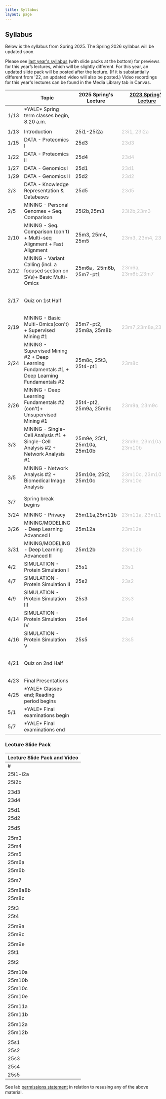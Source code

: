 ```yaml
---
title: Syllabus
layout: page
---
```



## Syllabus

Below is the syllabus from Spring 2025. The Spring 2026 syllabus will be updated soon.


Please see [last year's syllabus](http://cbb752b23.gersteinlab.org/syllabus) (with slide packs at the bottom) for previews for this year’s lectures, which will be slightly different. For this year, an updated slide pack will be posted after the lecture. (If it is substantially different from '22, an updated video will also be posted.) Video recordings for this year's lectures can be found in the Media Library tab in Canvas.

|      | Topic                                                                                                 | 2025 Spring's Lecture | [2023 Spring's Lecture](https://cbb752b23.gersteinlab.org/syllabus)      | Comment                                                                                                                 | Lecture Summary |
| ---- | ----------------------------------------------------------------------------------------------------- | --------------------- | ------------------------------------------------------------------------ | ----------------------------------------------------------------------------------------------------------------------- | --------------- |
| 1/13 | \*YALE\* Spring term classes begin, 8.20 a.m.                                                         |                       |                                                                          |                                                                                                                         |                 |
|      |                                                                                                       |                       |                                                                          |                                                                                                                         |                 |
| 1/13 | Introduction                                                                                          | 25i1-25i2a            | <span style="color:silver">23i1, 23i2a</span>                            |                                                                                                                         |                 |
| 1/15 | DATA - Proteomics I                                                                                   | 25d3                  | <span style="color:silver">23d3</span>                                   | [Suggested Reading](https://files.gersteinlab.org/public-docs/2025/01.23/Proteomics-suggested-reading&study-guide.docx) |  [25d3](http://files2.gersteinlab.org/public-docs/2025/02.11/25d3.pdf)               |
| 1/22 | DATA - Proteomics II                                                                                  | 25d4                  | <span style="color:silver">23d4</span>                                   | [Suggested Reading](https://files.gersteinlab.org/public-docs/2025/01.23/Proteomics-suggested-reading&study-guide.docx) |   [25d4](http://files2.gersteinlab.org/public-docs/2025/02.11/25d4.pdf)              |	
| 1/27 | DATA - Genomics I                                                                                     | 25d1                  | <span style="color:silver">23d1</span>                                   |                                                                                                                         | [25d1](http://files2.gersteinlab.org/public-docs/2025/02.10/CBB752_25d1.pdf)                |
| 1/29 | DATA - Genomics II                                                                                    | 25d2                  | <span style="color:silver">23d2</span>                                   |                                                                                                                         | [25d2](http://files2.gersteinlab.org/public-docs/2025/02.10/CBB752_25d2.pdf)                |
| 2/3  | DATA - Knowledge Representation & Databases                                                           | 25d5                  | <span style="color:silver">23d5</span>                                   |                                                                                                                         |  [25d5](http://files2.gersteinlab.org/public-docs/2025/02.10/CBB752_25d5.pdf)               |
| 2/5  | MINING - Personal Genomes + Seq. Comparison                                                           | 25i2b,25m3            | <span style="color:silver"> 23i2b,23m3</span>                            |                                                                                                                          |    [25i2b](http://files2.gersteinlab.org/public-docs/2025/02.13/25i2b.pdf), [25m3-part1](http://files2.gersteinlab.org/public-docs/2025/02.13/25m3-part1.pdf)             |
| 2/10 | MINING - Seq. Comparison (con't) + Multi-seq Alignment + Fast Alignment                               | 25m3, 25m4, 25m5            | <span style="color:silver">23m3, 23m4, 23m5 </span>                      |                                                                                                                        |  [25m3-part2](https://files.gersteinlab.org/public-docs/2025/03.31/25m3-part2.pdf),[25m4](https://files.gersteinlab.org/public-docs/2025/03.31/25m4.pdf),[25m5](https://files.gersteinlab.org/public-docs/2025/03.31/25m5.pdf)            |
| 2/12 | MINING - Variant Calling (incl. a focused section on SVs)+ Basic Multi-Omics | 25m6a，25m6b, 25m7-pt1                      | <span style="color:silver">23m6a, 23m6b,23m7</span>                |                                                                                                                         |             [25m6a](https://files.gersteinlab.org/public-docs/2025/04.18/25m6a.pdf),[25m6b](https://files.gersteinlab.org/public-docs/2025/04.18/25m6b.pdf),[25m7-part1](https://files.gersteinlab.org/public-docs/2025/04.18/25m7-part1.pdf)    |
| 2/17 | Quiz on 1st Half                                                                                      |                               |                                                                                                                                            |   [quiz1 study guide](https://files.gersteinlab.org/public-docs/2025/02.12/quiz1_study_guide.pdf), [quiz1 key](https://files.gersteinlab.org/public-docs/2025/04.14/2025-quiz1-Keys.pdf)                                           |                 |
| 2/19 | MINING - Basic Multi-Omics(con't) + Supervised Mining #1 | 25m7-pt2, 25m8a, 25m8b                      | <span style="color:silver">23m7,23m8a,23m8b</span>                            |                                                                                                                         |        [25m7-part2](https://files.gersteinlab.org/public-docs/2025/04.18/25m7-part2.pdf), [25m8a+b](https://files.gersteinlab.org/public-docs/2025/04.18/25m8a+b.pdf)         |
| 2/24 | MINING - Supervised Mining #2 + Deep Learning Fundamentals #1 + Deep Learning Fundamentals #2 					| 25m8c, 25t3, 25t4-pt1                     | <span style="color:silver">23m8c</span>                            |                                                                                                                         |  [25m8c](https://files.gersteinlab.org/public-docs/2025/04.02/25m8c.pdf), [25t3](https://files.gersteinlab.org/public-docs/2025/04.02/25t3.pdf)               |
| 2/26 | MINING - Deep Learning Fundamentals #2 (con't)+ Unsupervised Mining #1		| 25t4-pt2, 25m9a, 25m9c                     | <span style="color:silver">23m9a, 23m9c</span>                           |                                                                                                                         | [25t4-pt2](https://files.gersteinlab.org/public-docs/2025/04.02/25t4-part2.pdf), [25m9a](https://files.gersteinlab.org/public-docs/2025/04.02/25m9a.pdf), [25m9c](https://files.gersteinlab.org/public-docs/2025/04.02/25m9c.pdf)               |
| 3/3  | MINING - Single-Cell Analysis #1 + Single-Cell Analysis #2 +    Network Analysis #1  |  25m9e, 25t1, 25m10a, 25m10b                     | <span style="color:silver">23m9e, 23m10a, 23m10b </span>                                   |                                                                                                                         |           [25m9e](http://files2.gersteinlab.org/public-docs/2025/04.19/group12/cbb752-Spring%202025-25m9e.pdf),[25t1](http://files2.gersteinlab.org/public-docs/2025/04.19/group12/cbb752-Spring%202025-25t1.pdf),[25m10a](http://files2.gersteinlab.org/public-docs/2025/04.19/group12/cbb752-Spring%202025-25m10a.pdf ), [25m10b](http://files2.gersteinlab.org/public-docs/2025/04.19/group12/cbb752-Spring%202025-25m10b.pdf)      |
| 3/5  | MINING - Network Analysis #2 + Biomedical Image Analysis 										|  25m10e, 25t2, 25m10c                     | <span style="color:silver">23m10c, 23m10d, 23m10e</span> |                                                                                                                         |          [25m10e](http://files2.gersteinlab.org/public-docs/2025/04.02/25m10e_lecture_summary.pdf), [25t2](http://files2.gersteinlab.org/public-docs/2025/04.02/25t2_lecture_summary.pdf), [25m10c](http://files2.gersteinlab.org/public-docs/2025/04.02/25m10c_lecture_summary.pdf)         |
|      |                                                                                                       |                       |                                                                          |                                                                                                                         |                 |
|      |                                                                                                       |                       |                                                                          |                                                                                                                         |                 |
| 3/7  | Spring break begins                                                                                   |                       |                                                                          |                                                                                                                         |                 |
|      |                                                                                                       |                       |                                                                          |                                                                                                                         |                 |
| 3/24 | MINING - Privacy                                                                                      |25m11a,25m11b                        | <span style="color:silver">23m11a, 23m11b</span>                         |                                                                                                                         |                 |
| 3/26 | MINING/MODELING - Deep Learning Advanced I                                                            |25m12a                       | <span style="color:silver">23m12a</span>                                 |                                                                                                                         |             [25m12a](https://files.gersteinlab.org/public-docs/2025/04.18/25m12a.pdf)    |
| 3/31 | MINING/MODELING - Deep Learning Advanced II                                                           |25m12b                       | <span style="color:silver">23m12b</span>                                 |                                                                                                                         |              [25m12b](https://files.gersteinlab.org/public-docs/2025/04.20/25m12b.pdf)    |
| 4/2  | SIMULATION - Protein Simulation I                                                                     |25s1                     | <span style="color:silver">23s1</span>                                   |                                                                                                                         |[25s1](https://files.gersteinlab.org/public-docs/2025/04.18/25s1.pdf)                 |
| 4/7  | SIMULATION - Protein Simulation II                                                                    | 25s2                       | <span style="color:silver">23s2</span>                                   |                                                                                                                         | [25s2](https://files.gersteinlab.org/public-docs/2025/04.18/25s2.pdf)                |
| 4/9  | SIMULATION - Protein Simulation III                                                                   | 25s3                      | <span style="color:silver">23s3</span>                                   |                                                                                                                         |          [25s3](http://files2.gersteinlab.org/public-docs/2025/04.19/25s3.pdf)      |
| 4/14 | SIMULATION - Protein Simulation IV                                                                    | 25s4                      | <span style="color:silver">23s4</span>                                   |                                                                                                                         |      [25s4](https://files.gersteinlab.org/public-docs/2025/04.20/25s4.pdf)           |
| 4/16 | SIMULATION - Protein Simulation V                                                                     | 25s5                      | <span style="color:silver">23s5</span>                                   |                                                                                                                         |          [25s5](http://files2.gersteinlab.org/public-docs/2025/04.19/25s5.pdf)       |
| 4/21 | Quiz on 2nd Half                                                                                      |                       |                                                                          |                                                                                                                  [quiz2 study guide](https://files.gersteinlab.org/public-docs/2025/04.14/2025-quiz2-guide.pdf), [Quiz2 Key](https://files.gersteinlab.org/public-docs/2025/05.13/Quiz2_Key.pdf)       |                 |
| 4/23 | Final Presentations                                                                                   |                       |                                                                          |                                                                                                                         |                 |
| 4/25 | \*YALE\* Classes end; Reading period begins                                                           |                       |                                                                          |                                                                                                                         |                 |
| 5/1  | \*YALE\* Final examinations begin                                                                     |                       |                                                                          |                                                                                                                         |                 |
| 5/7  | \*YALE\* Final examinations end                                                                       |                       |                                                                          |                                                                                                                         |


### Lecture Slide Pack

| Lecture Slide Pack and Video |
| ---------------------------- |
| #                            | Topic | PDF | PPT | Youtube (‘21) | MPEG |
| 25i1-i2a                          | Introduction to Biomedical Data Science & Introduction to Personal Genomes | [x](https://files.gersteinlab.org/public-docs/2025/02.10/cbb752b25-25i1-25i2a--intro-course-n-personal-genomes.pdf) | [x](https://files.gersteinlab.org/public-docs/2025/01.23/cbb752b25-25i1-25i2a--intro-course-n-personal-genomes.pptx) | [I1](https://youtu.be/0B9BYt5bV84)，[I2a](https://youtu.be/K_Q-17uWlxo) | [25i1-i2a](https://files.gersteinlab.org/public-docs/2025/03.03/cbb752b25-25i1-25i2a--intro-course-n-personal-genomes.mp4)|
| 25i2b                        | An Individual's Perspective on Personal Genomes | [x](https://files.gersteinlab.org/public-docs/2025/02.10/Zimmer_25i2b.pdf) | [x](https://files.gersteinlab.org/public-docs/2025/02.10/Zimmer_25i2b.pptx) | [](https://youtu.be/0qDgfrPY180)[I2b](https://youtu.be/0qDgfrPY180) | [](http://files.gersteinlab.org/media/videos/BioDataSciMiningModeling_Lecture_default_cbb752b21_24feb21_Carl_Zimmer_Personal_Genome.mp4)[i2b](http://files.gersteinlab.org/media/videos/BioDataSciMiningModeling_Lecture_default_cbb752b21_24feb21_Carl_Zimmer_Personal_Genome.mp4) |
|                              |  |  |  |  |  |
| 23d3                         | DATA - Proteomics I - Proteins | [x](https://files.gersteinlab.org/public-docs/2025/01.23/CBB752-25d3-Proteins.pdf) |  | [D3](https://youtu.be/sH_FU9GlwU8) |  |
| 23d4                         | DATA - Proteomics II - Structure | [x](https://files.gersteinlab.org/public-docs/2025/01.23/CBB752-25d4-Structure.pdf) |  | [D4](https://youtu.be/S9uSLQ0qf08) |  |
|                              |  |  |  |  |  |
| 25d1                         | DATA - Genomics I | [x](https://files.gersteinlab.org/public-docs/2025/01.29/250127_Genomics_I.pdf) |  | [](https://www.youtube.com/watch?v=1Ns--G_v4pY&t=3359s)[D1](https://www.youtube.com/watch?v=1Ns--G_v4pY&t=3359s) | [](http://files.gersteinlab.org/media/videos/BioDataSciMiningModeling_0203.mp4)[D1](http://files.gersteinlab.org/media/videos/BioDataSciMiningModeling_0203.mp4) |
| 25d2                         | DATA - Genomics II | [x](https://files.gersteinlab.org/public-docs/2025/01.29/250129_Genomics_II.key.pdf) |  | [](https://www.youtube.com/watch?v=XYxxfF1O0Y4)[D2](https://www.youtube.com/watch?v=XYxxfF1O0Y4) | [](http://files.gersteinlab.org/media/videos/BioDataSciMiningModeling_0208.mp4)[D2](http://files.gersteinlab.org/media/videos/BioDataSciMiningModeling_0208.mp4) |
|                              |  |  |  |  |  |
| 25d5                         | Knowledge Representation & Databases | [x](https://files.gersteinlab.org/public-docs/2025/02.04/cbb752-25d5-ClinicalDB_Cheung_v5.pdf) |  | [](https://youtu.be/zhiUTJNGhvw)[D5](https://youtu.be/zhiUTJNGhvw) | [](http://files.gersteinlab.org/media/videos/BioDataSciMiningModeling_0217.mp4)[D5](http://files.gersteinlab.org/media/videos/BioDataSciMiningModeling_0217.mp4) |
|                              |  |  |  |  |  |
| 25m3                         | Sequence Comparison | [x](https://files.gersteinlab.org/public-docs/2025/02.11/cbb752-25m3-seqcmp.pdf) | [x](https://files.gersteinlab.org/public-docs/2025/02.11/cbb752-25m3-seqcmp.pptx) | [](https://youtu.be/vIhskcQH2m0)[M3](https://youtu.be/vIhskcQH2m0) | [M3](http://files.gersteinlab.org/media/videos/BioDataSciMiningModeling-Lecture_default.cbb752b21-1mar21.03-seqcmp.reencode.onweb.mp4) |
| 25m4                         | Multiple Sequence Comparison | [x](https://files.gersteinlab.org/public-docs/2025/02.11/cbb752-25m4-multiseq.pdf) | [x](https://files.gersteinlab.org/public-docs/2025/02.11/cbb752-25m4-multiseq.pptx) | [](https://youtu.be/1n8wIPTOYPY)[M4](https://youtu.be/1n8wIPTOYPY) | [M4](http://files.gersteinlab.org/media/videos/BioDataSciMiningModeling-Lecture_default.cbb752b21-1mar21.04-multiseq.reencode.onweb.mp4) |
| 25m5                         | Fast Alignment | [x](https://files.gersteinlab.org/public-docs/2025/02.11/cbb752-25m5-fastalign.pdf) | [x](https://files.gersteinlab.org/public-docs/2025/02.11/cbb752-25m5-fastalign.pptx) | [](https://youtu.be/G7JQUGnpx_Q)[M5](https://youtu.be/G7JQUGnpx_Q) | [M5](http://files.gersteinlab.org/media/videos/BioDataSciMiningModeling-Lecture_default.cbb752b21-3mar21.05-fast-alignment.onweb.mp4) |
| 25m6a                        | Variant Identification | [x](https://files.gersteinlab.org/public-docs/2025/02.12/cbb752-25m6a-SNVs-SVs.pdf) | [x](https://files.gersteinlab.org/public-docs/2025/02.12/cbb752-25m6a-SNVs-SVs.pptx)  | [](https://youtu.be/r_Wj3mQS5Rg)[M6a](https://youtu.be/r_Wj3mQS5Rg) | [M6a](http://files.gersteinlab.org/media/videos/BioDataSciMiningModeling-Lecture_default.cbb752b21-3mar21.06-SNVs-SVs.onweb.mp4) |
| 25m6b                        | 1000 Genome + PCAWG summary | [x](https://files.gersteinlab.org/public-docs/2025/02.12/cbb752-25m6b-1000G-PCAWG.pdf)  | [x](https://files.gersteinlab.org/public-docs/2025/02.12/cbb752-25m6b-1000G-PCAWG.pptx) | [](https://youtu.be/W_9PMdrVcoU)[M6b](https://youtu.be/W_9PMdrVcoU) | [M6b](http://files.gersteinlab.org/media/videos/BioDataSciMiningModeling-Lecture_default.cbb752b21-8mar21.6b-1000G-PCAWG.onweb.mp4) |
|                              |  |  |  |  |  |
| 25m7                         | Basic Pipeline Processing for Genomics & Multi-omics | [pt1](https://files.gersteinlab.org/public-docs/2025/02.12/cbb752-25m7-part1-genome-annotation-multiomics.pdf),[pt2](https://files.gersteinlab.org/public-docs/2025/03.03/cbb752-25m7-part2-genome-annotation-AS-GWAS-eQTL.pdf) | [p1](https://files.gersteinlab.org/public-docs/2025/02.12/cbb752-25m7-part1-genome-annotation-multiomics.pptx),[pt2](https://files.gersteinlab.org/public-docs/2025/02.12/cbb752-25m7-part1-genome-annotation-multiomics.pptx) | [](https://youtu.be/6518t-LZPIU)[M7](https://youtu.be/6518t-LZPIU) | [M7](http://files.gersteinlab.org/media/videos/BioDataSciMiningModeling-Lecture_default.cbb752b21-8mar21.07-multi-omics.onweb.mp4), [25m7-pt2](https://files.gersteinlab.org/public-docs/2025/03.03/cbb752-25m7-part2-genome-annotation-AS-GWAS-eQTL.mp4) |
|                              |  |  |  |  |  |
| 25m8a8b                        | Supervised Data Mining - Decision Trees | [ x](https://files.gersteinlab.org/public-docs/2025/03.03/cbb752-25m8a-25m8b--ML-supervised-ROC-DTs.pdf) | [x](https://files.gersteinlab.org/public-docs/2025/03.03/cbb752-25m8a-25m8b--ML-supervised-ROC-DTs.pptx) | [](https://youtu.be/NHXsSPkhcUI)[](https://youtu.be/NHXsSPkhcUI) | [25m8a8b](https://files.gersteinlab.org/public-docs/2025/04.11/cbb752-25m8a8b-supervised-basics-Trees.mp4) |
| 25m8c                        | Supervised Data Mining - SVMs | [x](https://files.gersteinlab.org/public-docs/2025/03.03/cbb752-25m8c-ML-supervised-SVMs.pdf) | [x](https://files.gersteinlab.org/public-docs/2025/03.03/cbb752-25m8c-ML-supervised-SVMs.pptx)| [](https://youtu.be/ag71egQPz9w)[M8c](https://youtu.be/ag71egQPz9w) | [M8c](http://files.gersteinlab.org/media/videos/BioDataSciMiningModeling-Lecture_default.cbb752b21-15mar21.8c-Supervised-mining-SVMs.onweb.mp4) |
|                              |  |  |  |  |  |
| 25t3                         | Deep Learning Fundamentals I | [x](https://files.gersteinlab.org/public-docs/2025/03.04/cbb752b25_25t3.pdf) | [x](https://files.gersteinlab.org/public-docs/2025/03.04/cbb752b25_25t3.pptx)  |  |  |
| 25t4                         | Deep Learning Fundamentals II |[x](https://files.gersteinlab.org/public-docs/2025/03.21/cbb752b25_DL_ii.pdf) | [x](https://files.gersteinlab.org/public-docs/2025/03.21/cbb752b25_DL_ii.pptx) |  |  |
|                              |  |  |  |  |  |
| 25m9a                        | Unsupervised Data Mining - Clustering | [x](https://files.gersteinlab.org/public-docs/2025/03.31/cbb752-25m9a-ML-unsupervised-clustering.pdf) | [x](https://files.gersteinlab.org/public-docs/2025/03.03/cbb752-25m9a-ML-unsupervised-clustering.pptx)| [](https://youtu.be/9hDw_aLzSPw)[](https://youtu.be/9hDw_aLzSPw) | [](http://files.gersteinlab.org/media/videos/BioDataSciMiningModeling-Lecture_default.cbb752b21-15mar21.9a.Unsupervised-mining-clustering.onweb.mp4)[25m9a](https://files.gersteinlab.org/public-docs/2025/04.11/cbb752-25m9a-ML-unsupervised-clustering.mp4) |
| 25m9c                        | Unsupervised Data Mining - SVD | [x](https://files.gersteinlab.org/public-docs/2025/03.03/cbb752-25m9c--ML-unsupervised-SVD-core.pdf) | [x](https://files.gersteinlab.org/public-docs/2025/03.03/cbb752-25m9c--ML-unsupervised-SVD-core.pptx) | [](https://youtu.be/UdtzKBp8VH0)[](https://youtu.be/UdtzKBp8VH0) | [](http://files.gersteinlab.org/media/videos/BioDataSciMiningModeling-Lecture_default.cbb752b21-17mar21.09c-SVD.onweb.mp4)[25m9c](https://files.gersteinlab.org/public-docs/2025/03.17/cbb752-25m9c--ML-unsupervised-SVD-core.mp4)|
|                              |  |  |  |  |  |
| 25m9e                        | Single Cell Analysis | [x](https://files.gersteinlab.org/public-docs/2025/03.17/cbb752-25m9e-singlecell.pptx) | [x](https://files.gersteinlab.org/public-docs/2025/03.17/cbb752-25m9e-singlecell.pdf)  |  | [](http://files2.gersteinlab.org/public-docs/2023/02.22/23m9e--cbb752-MG-spr23-singlecell.mp4)[23m9e](http://files2.gersteinlab.org/public-docs/2023/02.22/23m9e--cbb752-MG-spr23-singlecell.mp4) |
| 25t1                         | Single Cell part 2 | [x](https://files.gersteinlab.org/public-docs/2025/03.24/DB_singlecell.pdf) | [x](https://files.gersteinlab.org/public-docs/2025/03.24/DB_singlecell.pptx)  |  | [](http://files.gersteinlab.org/public-docs/2023/04.27/DB_lecture.mp4)[23t1](http://files.gersteinlab.org/public-docs/2023/04.27/DB_lecture.mp4) |
|                              |  |  |  |  |  |
| 25t2                         | Image Analysis | [x](https://files.gersteinlab.org/public-docs/2025/03.10/cbb752b25_25t2.pdf) | [x](https://files.gersteinlab.org/public-docs/2025/03.10/cbb752b25_25t2.pptx) |  | |
|                              |  |  |  |  |  |
| 25m10a                       | Networks - Intro | [x](https://files.gersteinlab.org/public-docs/2025/03.17/cbb752-25m10a-networks-intro.pptx)| [x](https://files.gersteinlab.org/public-docs/2025/03.17/cbb752-25m10a-networks-intro.pdf) | [](https://youtu.be/KIEjigOPoq0)[M10a](https://youtu.be/KIEjigOPoq0) | [M10a](http://files.gersteinlab.org/media/videos/BioDataSciMiningModeling-Lecture_default.cbb752b21-17mar21.10a-network-topology-analysis.onweb.mp4) |
| 25m10b                       | Networks - Network Quantities | [x](https://files.gersteinlab.org/public-docs/2025/03.17/cbb752-25m10b-network-quantities.pptx)| [x](https://files.gersteinlab.org/public-docs/2025/03.17/cbb752-25m10b-network-quantities.pdf) | [](https://youtu.be/tmgECW9Pjoo)[M10b](https://youtu.be/tmgECW9Pjoo) | [M10b](http://files.gersteinlab.org/media/videos/BioDataSciMiningModeling-Lecture_default.cbb752b21-17mar21.10b-network-topology-analysis.onweb.mp4) |
| 25m10c                       | Networks - Network Generation Models | [x](https://files.gersteinlab.org/public-docs/2025/03.17/cbb752-25m10c-network-generation.pptx)| [x](https://files.gersteinlab.org/public-docs/2025/03.17/cbb752-25m10c-network-generation.pdf) | [](https://youtu.be/FalSiWgVF3A)[M10c](https://youtu.be/FalSiWgVF3A) | [M10c](http://files.gersteinlab.org/media/videos/BioDataSciMiningModeling-Lecture_default.cbb752b21-29mar21.10c-network-topology-analysis.onweb.mp4) |
| 25m10e                       | Networks - Network Prediction | [x](https://files.gersteinlab.org/public-docs/2025/03.17/cbb752-25m10e-network-prediction.pptx)| [x](https://files.gersteinlab.org/public-docs/2025/03.17/cbb752-25m10e-network-prediction.pdf) |  | [](http://files2.gersteinlab.org/public-docs/2023/04.13/network/23m10e--cbb752-MG-spr23-network-prediction.mp4)[](http://files2.gersteinlab.org/public-docs/2023/04.13/network/23m10e--cbb752-MG-spr23-network-prediction.mp4) [25m10e](https://files.gersteinlab.org/public-docs/2025/03.17/cbb752-25m10e-network-prediction.mp4)|
|                              |  |  |  |  |  |
| 25m11a                       | Privacy in Biomedical Data Science (esp. Genomic Privacy) |[x](https://files.gersteinlab.org/public-docs/2025/03.31/cbb752-25m11a--privacy.pdf) | [x](https://files.gersteinlab.org/public-docs/2025/03.31/cbb752-25m11a--privacy.pptx) |  | [25m11a](https://files.gersteinlab.org/public-docs/2025/04.11/cbb752-25m11a--privacy.mp4) |
| 25m11b                       | Privacy in Biomedical Data Science (esp. Genomic Privacy) |[x](https://files.gersteinlab.org/public-docs/2025/03.30/cbb752-5m11b-privacy2.pdf) | [x](https://files.gersteinlab.org/public-docs/2025/03.30/cbb752-5m11b-privacy2.pptx) |  | [25m11b](https://files.gersteinlab.org/public-docs/2025/04.11/cbb752-25m11b-privacy-2.mp4) |
|                              |  |  |  |  |  |
| 25m12a                       | Deep Learning Advanced I| [x](https://files.gersteinlab.org/public-docs/2025/03.30/Deep_Generative_Models_I_v2.pdf) |  | [](https://youtu.be/Y6hbdHspbr0) | [](http://files.gersteinlab.org/media/videos/331.mp4) [25m12a](https://files.gersteinlab.org/public-docs/2025/03.30/cbb752b25_25m12a_trimmed.mp4)|
| 25m12b                       | Deep Learning Advanced II | [x](https://files.gersteinlab.org/public-docs/2025/04.02/Deep_Generative_Models_II.pdf) |  | | [25m12b](https://files.gersteinlab.org/public-docs/2025/05.13/cbb752b25_0331_recording_trimmed.mp4) |
|                              |  |  |  |  | [25m12b](https://files.gersteinlab.org/public-docs/2025/05.13/cbb752b25_0331_recording_trimmed.mp4) |
| 25s1                         | Protein Folding |[x](https://files.gersteinlab.org/public-docs/2025/04.11/cbb752-25s1-protein_structure.pdf)  | [x](https://files.gersteinlab.org/public-docs/2025/04.11/cbb752-25s1-protein_structure.ppt)  | [](https://youtu.be/kOjIV1C6LmI)[](https://youtu.be/kOjIV1C6LmI) | [](http://files.gersteinlab.org/media/videos/BioDataSciMiningModeling_0419.mp4)[](http://files.gersteinlab.org/media/videos/BioDataSciMiningModeling_0419.mp4)[25s1](https://files.gersteinlab.org/public-docs/2025/04.03/0402_recordings_trimmed.mp4) |
| 25s2                         | Core Repacking | [x](https://files.gersteinlab.org/public-docs/2025/04.11/cbb752-25s2-core_repacking.pdf)  | [x](https://files.gersteinlab.org/public-docs/2025/04.18/cbb752-25s2-core_repacking.pptx)  | [](https://www.youtube.com/watch?v=5as493cQ2t4)[S2](https://www.youtube.com/watch?v=5as493cQ2t4) | [](http://files.gersteinlab.org/media/videos/BioDataSciMiningModeling_0419.mp4)[S2](http://files.gersteinlab.org/media/videos/BioDataSciMiningModeling_0419.mp4) |
| 25s3                         | Protein-Protein Interactions | [x](https://files.gersteinlab.org/public-docs/2025/04.18/cbb752-25s3-protein-protein-interactoin.pdf)  | [x](https://files.gersteinlab.org/public-docs/2025/04.18/cbb752-25s3-protein-protein-interactoin.pptx)  | [](https://youtu.be/jYF1jCH94ds)[](https://youtu.be/jYF1jCH94ds) | [](http://files.gersteinlab.org/media/videos/BioDataSciMiningModeling_0422.mp4)[](http://files.gersteinlab.org/media/videos/BioDataSciMiningModeling_0422.mp4) |
| 25s4                         | Molecular Dynamics |  |  | [](https://youtu.be/Ar-Nu7lNX0A)[](https://youtu.be/Ar-Nu7lNX0A) | [](http://files.gersteinlab.org/media/videos/BioDataSciMiningModeling_0426.mp4)[](http://files.gersteinlab.org/media/videos/BioDataSciMiningModeling_0426.mp4) |
| 25s5                         | Simulation | [x](https://files.gersteinlab.org/public-docs/2025/04.18/cbb752-25s5-2025-04-PDB_and_AlphaFold_IW_CBB.pdf) | [x](https://files.gersteinlab.org/public-docs/2025/04.18/cbb752-25s5-2025-04-PDB_and_AlphaFold_IW_CBB.pptx) |  |


See lab [permissions statement](https://sites.gersteinlab.org/permissions/) in relation to resusing any of the above material.
